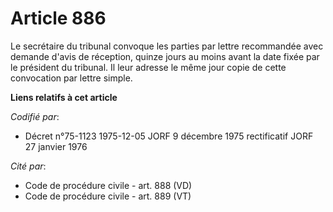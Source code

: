 # Article 886

Le secrétaire du tribunal convoque les parties par lettre recommandée avec demande d'avis de réception, quinze jours au moins
avant la date fixée par le président du tribunal. Il leur adresse le même jour copie de cette convocation par lettre simple.

**Liens relatifs à cet article**

_Codifié par_:

  - Décret n°75-1123 1975-12-05 JORF 9 décembre 1975 rectificatif JORF 27 janvier 1976

_Cité par_:

  - Code de procédure civile - art. 888 (VD)
  - Code de procédure civile - art. 889 (VT)
